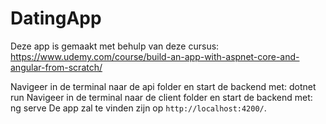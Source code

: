 # DatingApp
Deze app is gemaakt met behulp van deze cursus: https://www.udemy.com/course/build-an-app-with-aspnet-core-and-angular-from-scratch/

Navigeer in de terminal naar de api folder en start de backend met: dotnet run
Navigeer in de terminal naar de client folder en start de backend met: ng serve
De app zal te vinden zijn op `http://localhost:4200/`.

